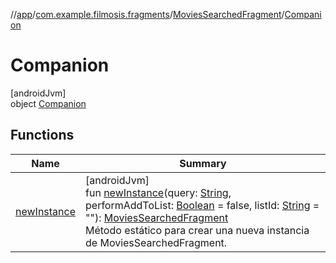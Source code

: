 //[app](../../../../index.md)/[com.example.filmosis.fragments](../../index.md)/[MoviesSearchedFragment](../index.md)/[Companion](index.md)

# Companion

[androidJvm]\
object [Companion](index.md)

## Functions

| Name | Summary |
|---|---|
| [newInstance](new-instance.md) | [androidJvm]<br>fun [newInstance](new-instance.md)(query: [String](https://kotlinlang.org/api/latest/jvm/stdlib/kotlin/-string/index.html), performAddToList: [Boolean](https://kotlinlang.org/api/latest/jvm/stdlib/kotlin/-boolean/index.html) = false, listId: [String](https://kotlinlang.org/api/latest/jvm/stdlib/kotlin/-string/index.html) = &quot;&quot;): [MoviesSearchedFragment](../index.md)<br>Método estático para crear una nueva instancia de MoviesSearchedFragment. |
